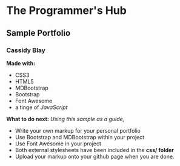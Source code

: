 # The Programmer's Hub
## Sample Portfolio
### Cassidy Blay

**Made with:**
- CSS3
- HTML5
- MDBootstrap
- Bootstrap
- Font Awesome
- a tinge of *JavaScript*

**What to do next:**
_Using this sample as a guide,_
- Write your own markup for your personal portfolio
- Use Bootstrap and MDBootstrap within your project
- Use Font Awesome in your project
- Both external stylesheets have been included in the **css/ folder**
- Upload your markup onto your github page when you are done.

